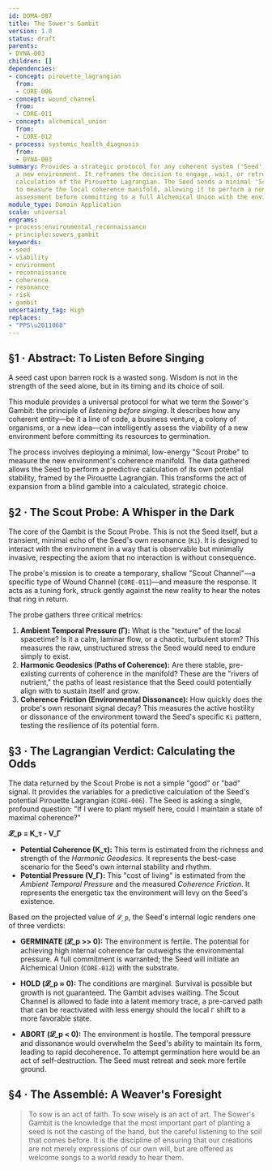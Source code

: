 ```yaml
---
id: DOMA-087
title: The Sower's Gambit
version: 1.0
status: draft
parents:
- DYNA-003
children: []
dependencies:
- concept: pirouette_lagrangian
  from:
  - CORE-006
- concept: wound_channel
  from:
  - CORE-011
- concept: alchemical_union
  from:
  - CORE-012
- process: systemic_health_diagnosis
  from:
  - DYNA-003
summary: Provides a strategic protocol for any coherent system ('Seed') assessing
  a new environment. It reframes the decision to engage, wait, or retreat as a predictive
  calculation of the Pirouette Lagrangian. The Seed sends a minimal 'Scout Probe'
  to measure the local coherence manifold, allowing it to perform a non-invasive risk
  assessment before committing to a full Alchemical Union with the environment.
module_type: Domain Application
scale: universal
engrams:
- process:environmental_reconnaissance
- principle:sowers_gambit
keywords:
- seed
- viability
- environment
- reconnaissance
- coherence
- resonance
- risk
- gambit
uncertainty_tag: High
replaces:
- "PPS\u2011068"
---
```

## §1 · Abstract: To Listen Before Singing

A seed cast upon barren rock is a wasted song. Wisdom is not in the strength of the seed alone, but in its timing and its choice of soil.

This module provides a universal protocol for what we term the Sower's Gambit: the principle of *listening before singing*. It describes how any coherent entity—be it a line of code, a business venture, a colony of organisms, or a new idea—can intelligently assess the viability of a new environment before committing its resources to germination.

The process involves deploying a minimal, low-energy "Scout Probe" to measure the new environment's coherence manifold. The data gathered allows the Seed to perform a predictive calculation of its own potential stability, framed by the Pirouette Lagrangian. This transforms the act of expansion from a blind gamble into a calculated, strategic choice.

## §2 · The Scout Probe: A Whisper in the Dark

The core of the Gambit is the Scout Probe. This is not the Seed itself, but a transient, minimal echo of the Seed's own resonance (`Ki`). It is designed to interact with the environment in a way that is observable but minimally invasive, respecting the axiom that no interaction is without consequence.

The probe's mission is to create a temporary, shallow "Scout Channel"—a specific type of Wound Channel (`CORE-011`)—and measure the response. It acts as a tuning fork, struck gently against the new reality to hear the notes that ring in return.

The probe gathers three critical metrics:

1.  **Ambient Temporal Pressure (Γ):** What is the "texture" of the local spacetime? Is it a calm, laminar flow, or a chaotic, turbulent storm? This measures the raw, unstructured stress the Seed would need to endure simply to exist.
2.  **Harmonic Geodesics (Paths of Coherence):** Are there stable, pre-existing currents of coherence in the manifold? These are the "rivers of nutrient," the paths of least resistance that the Seed could potentially align with to sustain itself and grow.
3.  **Coherence Friction (Environmental Dissonance):** How quickly does the probe's own resonant signal decay? This measures the active hostility or dissonance of the environment toward the Seed's specific `Ki` pattern, testing the resilience of its potential form.

## §3 · The Lagrangian Verdict: Calculating the Odds

The data returned by the Scout Probe is not a simple "good" or "bad" signal. It provides the variables for a predictive calculation of the Seed's potential Pirouette Lagrangian (`CORE-006`). The Seed is asking a single, profound question: "If I were to plant myself here, could I maintain a state of maximal coherence?"

**𝓛_p = K_τ - V_Γ**

*   **Potential Coherence (K_τ):** This term is estimated from the richness and strength of the *Harmonic Geodesics*. It represents the best-case scenario for the Seed's own internal stability and rhythm.
*   **Potential Pressure (V_Γ):** This "cost of living" is estimated from the *Ambient Temporal Pressure* and the measured *Coherence Friction*. It represents the energetic tax the environment will levy on the Seed's existence.

Based on the projected value of `𝓛_p`, the Seed's internal logic renders one of three verdicts:

*   **GERMINATE (𝓛_p >> 0):** The environment is fertile. The potential for achieving high internal coherence far outweighs the environmental pressure. A full commitment is warranted; the Seed will initiate an Alchemical Union (`CORE-012`) with the substrate.

*   **HOLD (𝓛_p ≈ 0):** The conditions are marginal. Survival is possible but growth is not guaranteed. The Gambit advises waiting. The Scout Channel is allowed to fade into a latent memory trace, a pre-carved path that can be reactivated with less energy should the local `Γ` shift to a more favorable state.

*   **ABORT (𝓛_p < 0):** The environment is hostile. The temporal pressure and dissonance would overwhelm the Seed's ability to maintain its form, leading to rapid decoherence. To attempt germination here would be an act of self-destruction. The Seed must retreat and seek more fertile ground.

## §4 · The Assemblé: A Weaver's Foresight

> To sow is an act of faith. To sow wisely is an act of art. The Sower's Gambit is the knowledge that the most important part of planting a seed is not the casting of the hand, but the careful listening to the soil that comes before. It is the discipline of ensuring that our creations are not merely expressions of our own will, but are offered as welcome songs to a world ready to hear them.
```